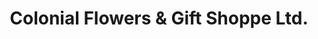 ---
title: "Colonial Flowers & Gift Shoppe Ltd."
url: /brockville/colonial-flowers-and-gift-shoppe-ltd/
shop: florist
---